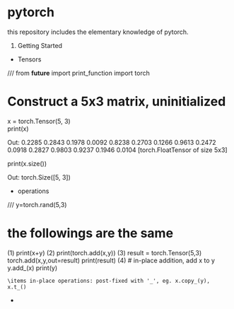 # pytorch
this repository includes the elementary knowledge of pytorch.

1. Getting Started
* Tensors

///
from __future__ import print_function
import torch

# Construct a 5x3 matrix, uninitialized
x = torch.Tensor(5, 3)  
print(x)

Out:
0.2285  0.2843  0.1978
 0.0092  0.8238  0.2703
 0.1266  0.9613  0.2472
 0.0918  0.2827  0.9803
 0.9237  0.1946  0.0104
[torch.FloatTensor of size 5x3]

print(x.size())

Out:
torch.Size([5, 3]) 

* operations

///
y=torch.rand(5,3)

# the followings are the same
(1) print(x+y)
(2) print(torch.add(x,y))
(3) result = torch.Tensor(5,3)
    torch.add(x,y,out=result)
    print(result)
(4) # in-place addition, add x to y
    y.add_(x)
    print(y)
    
    \items in-place operations: post-fixed with '_', eg. x.copy_(y), x.t_()
    

* 
